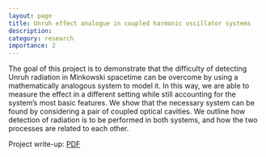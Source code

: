 ```yaml
---
layout: page
title: Unruh effect analogue in coupled harmonic oscillator systems
description: 
category: research
importance: 2
---
```


The goal of this project is to demonstrate that the difficulty of detecting Unruh radiation in Minkowski spacetime can be overcome by using a mathematically analogous system to model it. In this way, we are able to measure the effect in a different setting while still accounting for the system’s most basic features. We show that the necessary system can be found by considering a pair of coupled optical cavities. We outline how detection of radiation is to be performed in both systems, and how the two processes are related to each other.

Project write-up: [PDF](/assets/pdf/Rozenberg_Liza_Fall_JP.pdf)

  


